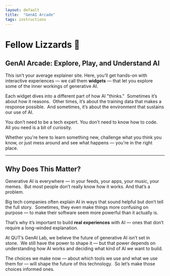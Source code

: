 ```yaml
---
layout: default
title:  "GenAI Arcade"
tags: instructions
---
```

# Fellow Lizzards 🦎
## GenAI Arcade: Explore, Play, and Understand AI

This isn’t your average explainer site. Here, you’ll get hands-on with interactive experiences — we call them **widgets** — that let you explore some of the inner workings of generative AI.

Each widget dives into a different part of how AI "thinks."  
Sometimes it’s about how it reasons.  
Other times, it’s about the training data that makes a response possible.  
And sometimes, it’s about the environment that sustains our use of AI.

You don’t need to be a tech expert. You don’t need to know how to code.  
All you need is a bit of curiosity.

Whether you're here to learn something new, challenge what you think you know, or just mess around and see what happens — you're in the right place.

---

## Why Does This Matter?

Generative AI is everywhere — in your feeds, your apps, your music, your memes.  
But most people don’t really know how it works. And that’s a problem.

Big tech companies often explain AI in ways that sound helpful but don’t tell the full story.  
Sometimes, they even make things more confusing on purpose — to make their software seem more powerful than it actually is.

That’s why it’s important to build **real experiences** with AI — ones that don’t require a long-winded explanation.

At QUT’s GenAI Lab, we believe the future of generative AI isn’t set in stone.  
We still have the power to shape it — but that power depends on understanding how AI works and deciding what kind of AI we want to build.

The choices we make now — about which tools we use and what we use them for — will shape the future of this technology.  
So let’s make those choices informed ones.
